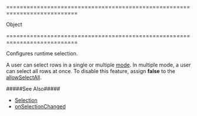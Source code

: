 <!--**
/*-------------------------------------------
    Auto-generated file. Do not modify.
-------------------------------------------

**-->
===========================================================================
<!--type-->Object<!--/type-->
===========================================================================

<!--shortDescription-->
Configures runtime selection.
<!--/shortDescription-->

<!--fullDescription-->
A user can select rows in a single or multiple [mode]({basewidgetpath}/Configuration/selection/#mode). In multiple mode, a user can select all rows at once. To disable this feature, assign **false** to the [allowSelectAll]({basewidgetpath}/Configuration/selection/#allowSelectAll).

#####See Also#####
- [Selection](/Documentation/Guide/Widgets/TreeList/Selection/)
- [onSelectionChanged]({basewidgetpath}/Configuration/#onSelectionChanged)
<!--/fullDescription-->